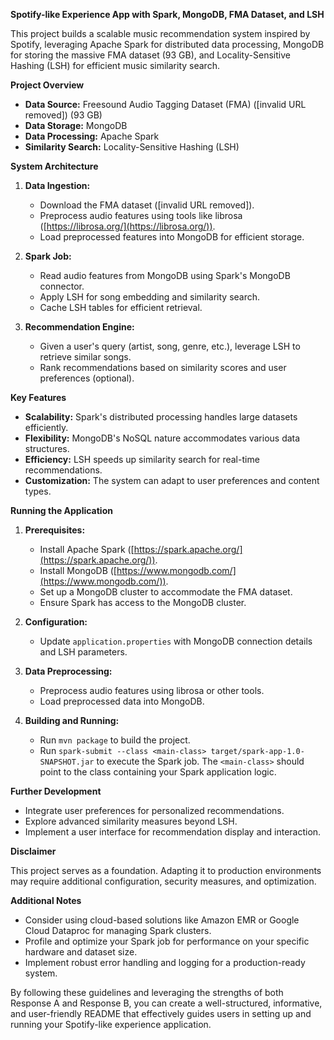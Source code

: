 **Spotify-like Experience App with Spark, MongoDB, FMA Dataset, and LSH**

This project builds a scalable music recommendation system inspired by Spotify, leveraging Apache Spark for distributed data processing, MongoDB for storing the massive FMA dataset (93 GB), and Locality-Sensitive Hashing (LSH) for efficient music similarity search.

**Project Overview**

* **Data Source:** Freesound Audio Tagging Dataset (FMA) ([invalid URL removed]) (93 GB)
* **Data Storage:** MongoDB
* **Data Processing:** Apache Spark
* **Similarity Search:** Locality-Sensitive Hashing (LSH)

**System Architecture**

1. **Data Ingestion:**
   - Download the FMA dataset ([invalid URL removed]).
   - Preprocess audio features using tools like librosa ([https://librosa.org/](https://librosa.org/)).
   - Load preprocessed features into MongoDB for efficient storage.

2. **Spark Job:**
   - Read audio features from MongoDB using Spark's MongoDB connector.
   - Apply LSH for song embedding and similarity search.
   - Cache LSH tables for efficient retrieval.

3. **Recommendation Engine:**
   - Given a user's query (artist, song, genre, etc.), leverage LSH to retrieve similar songs.
   - Rank recommendations based on similarity scores and user preferences (optional).

**Key Features**

* **Scalability:** Spark's distributed processing handles large datasets efficiently.
* **Flexibility:** MongoDB's NoSQL nature accommodates various data structures.
* **Efficiency:** LSH speeds up similarity search for real-time recommendations.
* **Customization:** The system can adapt to user preferences and content types.

**Running the Application**

1. **Prerequisites:**
   - Install Apache Spark ([https://spark.apache.org/](https://spark.apache.org/)).
   - Install MongoDB ([https://www.mongodb.com/](https://www.mongodb.com/)).
   - Set up a MongoDB cluster to accommodate the FMA dataset.
   - Ensure Spark has access to the MongoDB cluster.

2. **Configuration:**
   - Update `application.properties` with MongoDB connection details and LSH parameters.

3. **Data Preprocessing:**
   - Preprocess audio features using librosa or other tools.
   - Load preprocessed data into MongoDB.

4. **Building and Running:**
   - Run `mvn package` to build the project.
   - Run `spark-submit --class <main-class> target/spark-app-1.0-SNAPSHOT.jar` to execute the Spark job. The `<main-class>` should point to the class containing your Spark application logic.

**Further Development**

* Integrate user preferences for personalized recommendations.
* Explore advanced similarity measures beyond LSH.
* Implement a user interface for recommendation display and interaction.

**Disclaimer**

This project serves as a foundation. Adapting it to production environments may require additional configuration, security measures, and optimization.

**Additional Notes**

* Consider using cloud-based solutions like Amazon EMR or Google Cloud Dataproc for managing Spark clusters.
* Profile and optimize your Spark job for performance on your specific hardware and dataset size.
* Implement robust error handling and logging for a production-ready system.

By following these guidelines and leveraging the strengths of both Response A and Response B, you can create a well-structured, informative, and user-friendly README that effectively guides users in setting up and running your Spotify-like experience application.
